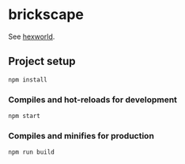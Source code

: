 # brickscape

See [hexworld](https://sanyabeast.github.io/brickscape/dist/).

## Project setup
```
npm install
```

### Compiles and hot-reloads for development
```
npm start
```

### Compiles and minifies for production
```
npm run build
```
